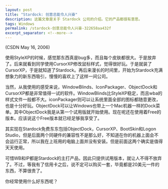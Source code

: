```yaml
---
layout: post
title: "Stardock: 创意总能令人兴奋"
description: 这篇文章是关于 Stardock 公司的介绍。它的产品都很有意思。
tags: Windows
permalink: /stardock-创意总能令人兴奋-322658aa432f
excerpt_separator: <!--more-->
---
```

(CSDN May 16, 2006)

使用StyleXP的时候，感觉那东西真是bug多，而且每个皮肤都很大。于是放弃了。后来就看到同学使用CursorXP修改鼠标样式，觉得很好玩。于是就装了CursorXP，于是就知道了Stardock。再后来漫长的时间里，开始为Stardock充满想象力的新东西吸引，慢慢的喜欢上了这样一间公司。
<!--more-->

当然，从我使用的感受来说，WindowBlinds、IconPackager、ObjectDock和CursorXP都是非常值得一试的软件。WindowBlinds比StyleXP稳定，而且wba的样式文件一般都不大。iconPackager则可以让系统里面全部的图标都随意更改，也是十分好玩。ObjectDock可以让Windows也带上一个Mac机器一样的Dock菜单。其中ObjectDock我是从第一个试用版就开始使用。现在呢还在使用着Free的版本。应该说这个Free版本就已经足够我享受了。

其实现在Stardock免费东东包括ObjectDock，CursorXP、BootSkin和Logon Studio，但是后面两个同硬件的兼容性不是那么好，不知道在你的机器上面会不会运行正常，所以我在上班用的电脑上面并没有安装。但是前面这两个确实是值得天天使用。

可惜WB和IP都是Stardock的主打产品，因此只提供试用版本，就让人不得不放弃了。不过，等我有了信用卡之后，说不定可以购买一套，毕竟都是20美元一件的东西，不算很贵了。

你经常使用什么好东西呢？
